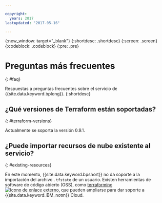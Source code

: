 ```yaml
---

copyright:
  years: 2017
lastupdated: "2017-05-16"

---
```


{:new_window: target="_blank"}
{:shortdesc: .shortdesc}
{:screen: .screen}
{:codeblock: .codeblock}
{:pre: .pre}


# Preguntas más frecuentes
{: #faq}

Respuestas a preguntas frecuentes sobre el servicio de {{site.data.keyword.bplong}}.
{:shortdesc}

## ¿Qué versiones de Terraform están soportadas?
{: #terraform-versions}

Actualmente se soporta la versión 0.9.1. 

## ¿Puede importar recursos de nube existente al servicio?
{: #existing-resources}

 En este momento, {{site.data.keyword.bpshort}} no da soporte a la importación del archivo `.tfstate` de un usuario. Existen herramientas de software de código abierto (OSS), como <a href="https://github.com/dtan4/terraforming">terraforming <img src="../../icons/launch-glyph.svg" alt="Icono de enlace externo"></a>, que pueden ampliarse para dar soporte a {{site.data.keyword.IBM_notm}} Cloud.
